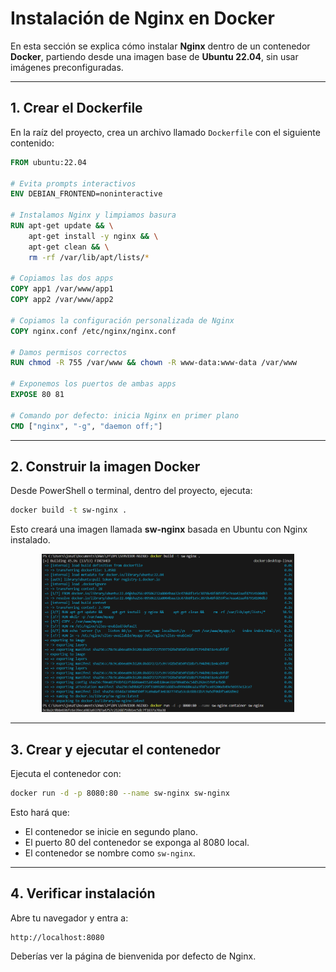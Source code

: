 # Instalación de Nginx en Docker

En esta sección se explica cómo instalar **Nginx** dentro de un contenedor **Docker**, partiendo desde una imagen base de **Ubuntu 22.04**, sin usar imágenes preconfiguradas.

---

## 1️. Crear el Dockerfile

En la raíz del proyecto, crea un archivo llamado `Dockerfile` con el siguiente contenido:

```dockerfile
FROM ubuntu:22.04

# Evita prompts interactivos
ENV DEBIAN_FRONTEND=noninteractive

# Instalamos Nginx y limpiamos basura
RUN apt-get update && \
    apt-get install -y nginx && \
    apt-get clean && \
    rm -rf /var/lib/apt/lists/*

# Copiamos las dos apps
COPY app1 /var/www/app1
COPY app2 /var/www/app2

# Copiamos la configuración personalizada de Nginx
COPY nginx.conf /etc/nginx/nginx.conf

# Damos permisos correctos
RUN chmod -R 755 /var/www && chown -R www-data:www-data /var/www

# Exponemos los puertos de ambas apps
EXPOSE 80 81

# Comando por defecto: inicia Nginx en primer plano
CMD ["nginx", "-g", "daemon off;"]
```

---

## 2️. Construir la imagen Docker

Desde PowerShell o terminal, dentro del proyecto, ejecuta:

```bash
docker build -t sw-nginx .
```

Esto creará una imagen llamada **sw-nginx** basada en Ubuntu con Nginx instalado.

<p align="center">
  <img src="img/install-nginx.png" alt="Instalación de Nginx en Docker" width="80%">
</p>

---

## 3️. Crear y ejecutar el contenedor

Ejecuta el contenedor con:

```bash
docker run -d -p 8080:80 --name sw-nginx sw-nginx
```

Esto hará que:

* El contenedor se inicie en segundo plano.
* El puerto 80 del contenedor se exponga al 8080 local.
* El contenedor se nombre como `sw-nginx`.

---

## 4️. Verificar instalación

Abre tu navegador y entra a:

```
http://localhost:8080
```

Deberías ver la página de bienvenida por defecto de Nginx.
